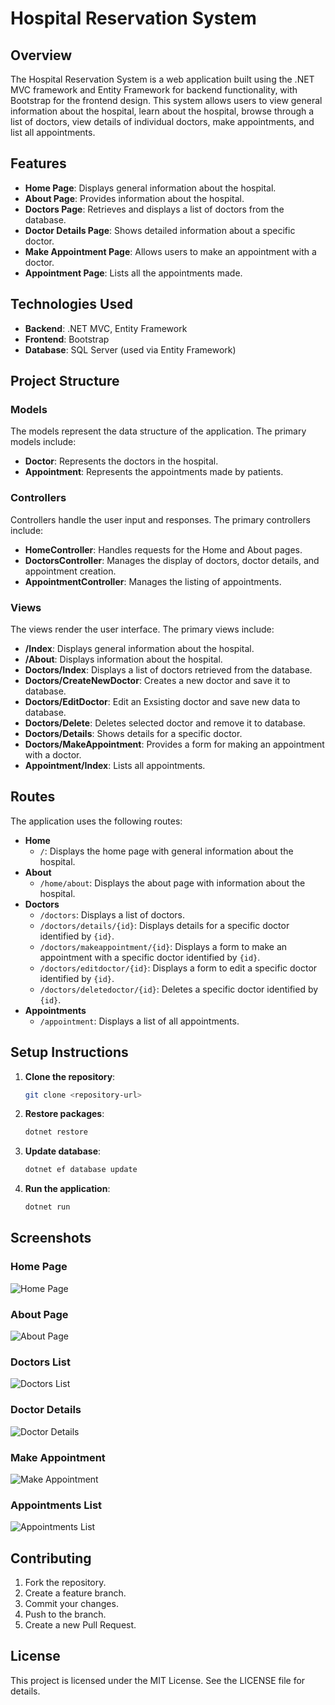 # Hospital Reservation System

## Overview

The Hospital Reservation System is a web application built using the .NET MVC framework and Entity Framework for backend functionality, with Bootstrap for the frontend design. This system allows users to view general information about the hospital, learn about the hospital, browse through a list of doctors, view details of individual doctors, make appointments, and list all appointments.

## Features

- **Home Page**: Displays general information about the hospital.
- **About Page**: Provides information about the hospital.
- **Doctors Page**: Retrieves and displays a list of doctors from the database.
- **Doctor Details Page**: Shows detailed information about a specific doctor.
- **Make Appointment Page**: Allows users to make an appointment with a doctor.
- **Appointment Page**: Lists all the appointments made.

## Technologies Used

- **Backend**: .NET MVC, Entity Framework
- **Frontend**: Bootstrap
- **Database**: SQL Server (used via Entity Framework)

## Project Structure

### Models

The models represent the data structure of the application. The primary models include:

- **Doctor**: Represents the doctors in the hospital.
- **Appointment**: Represents the appointments made by patients.

### Controllers

Controllers handle the user input and responses. The primary controllers include:

- **HomeController**: Handles requests for the Home and About pages.
- **DoctorsController**: Manages the display of doctors, doctor details, and appointment creation.
- **AppointmentController**: Manages the listing of appointments.

### Views

The views render the user interface. The primary views include:

- **/Index**: Displays general information about the hospital.
- **/About**: Displays information about the hospital.
- **Doctors/Index**: Displays a list of doctors retrieved from the database.
- **Doctors/CreateNewDoctor**: Creates a new doctor and save it to database.
- **Doctors/EditDoctor**: Edit an Exsisting doctor and save new data to database.
- **Doctors/Delete**: Deletes selected doctor and remove it to database.
- **Doctors/Details**: Shows details for a specific doctor.
- **Doctors/MakeAppointment**: Provides a form for making an appointment with a doctor.
- **Appointment/Index**: Lists all appointments.

## Routes

The application uses the following routes:

- **Home**
  - `/`: Displays the home page with general information about the hospital.
- **About**
  - `/home/about`: Displays the about page with information about the hospital.
- **Doctors**
  - `/doctors`: Displays a list of doctors.
  - `/doctors/details/{id}`: Displays details for a specific doctor identified by `{id}`.
  - `/doctors/makeappointment/{id}`: Displays a form to make an appointment with a specific doctor identified by `{id}`.
  - `/doctors/editdoctor/{id}`: Displays a form to edit a specific doctor identified by `{id}`.
  - `/doctors/deletedoctor/{id}`: Deletes a specific doctor identified by `{id}`.
- **Appointments**
  - `/appointment`: Displays a list of all appointments.

## Setup Instructions

1. **Clone the repository**:
   ```sh
   git clone <repository-url>
   ```

2. **Restore packages**:
   ```sh
   dotnet restore
   ```

3. **Update database**:
   ```sh
   dotnet ef database update
   ```

4. **Run the application**:
   ```sh
   dotnet run
   ```

## Screenshots

### Home Page
![Home Page](screenshots/image.png)

### About Page
![About Page](screenshots/2.png)

### Doctors List
![Doctors List](screenshots/3.png)

### Doctor Details
![Doctor Details](screenshots/4.png)

### Make Appointment
![Make Appointment](screenshots/5.png)

### Appointments List
![Appointments List](screenshots/6.png)

## Contributing

1. Fork the repository.
2. Create a feature branch.
3. Commit your changes.
4. Push to the branch.
5. Create a new Pull Request.

## License

This project is licensed under the MIT License. See the LICENSE file for details.

